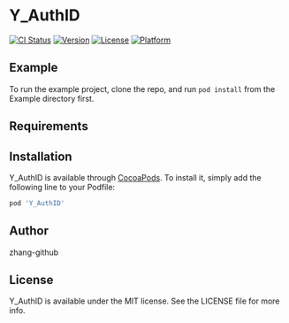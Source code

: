 # Y_AuthID

[![CI Status](http://img.shields.io/travis/zhangyue369581379@qq.com/Y_AuthID.svg?style=flat)](https://travis-ci.org/zhangyue369581379@qq.com/Y_AuthID)
[![Version](https://img.shields.io/cocoapods/v/Y_AuthID.svg?style=flat)](http://cocoapods.org/pods/Y_AuthID)
[![License](https://img.shields.io/cocoapods/l/Y_AuthID.svg?style=flat)](http://cocoapods.org/pods/Y_AuthID)
[![Platform](https://img.shields.io/cocoapods/p/Y_AuthID.svg?style=flat)](http://cocoapods.org/pods/Y_AuthID)

## Example

To run the example project, clone the repo, and run `pod install` from the Example directory first.

## Requirements

## Installation

Y_AuthID is available through [CocoaPods](http://cocoapods.org). To install
it, simply add the following line to your Podfile:

```ruby
pod 'Y_AuthID'
```

## Author

zhang-github

## License

Y_AuthID is available under the MIT license. See the LICENSE file for more info.
